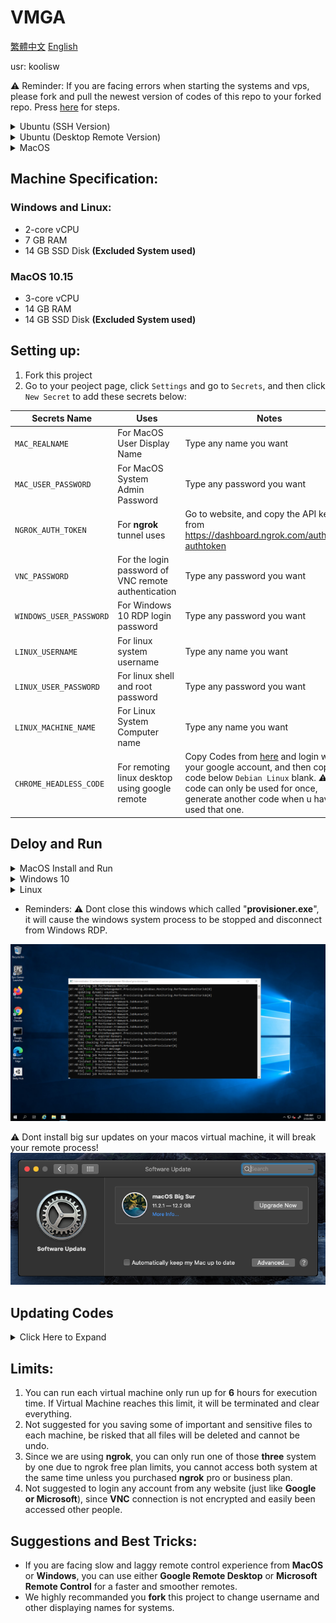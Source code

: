# VMGA

[繁體中文](https://github.com/RealKoolisw/VirtualMachine-GithubAction/blob/main/supports/README-zh.md) [English](#)

usr: koolisw

:warning: Reminder: If you are facing errors when starting the systems and vps, please fork and pull the newest version of codes of this repo to your forked repo. Press [here](#Updating-Codes) for steps. 

<details>
    <summary>Ubuntu (SSH Version)</summary>
<br>

1. Click **Run Workflow**
<img src="https://raw.githubusercontent.com/RealKoolisw/image/main/VirtualMachine-GHAction/sceenshots/96644176-D760-47D4-BED2-C47E62A6763F.png" >

2. Copy ssh with url
<img src="https://raw.githubusercontent.com/RealKoolisw/image/main/VirtualMachine-GHAction/sceenshots/0F804C5F-FE8F-45FA-9720-F91F212597DF.png" >

3. Open cmd or Terminal from your windows/MacOS or Linux, and type command provided by github actions boxes.
<img src="https://raw.githubusercontent.com/RealKoolisw/image/main/VirtualMachine-GHAction/sceenshots/78FE6C5A-7270-4986-AB8F-57EC4C9B4F44.png" >

type **yes** from the connect, and then type your ssh password by secrets of LINUX_USER_PASSWORD u have set.

4. Type **sudo -i** for root permission and type your password.
<img src="https://raw.githubusercontent.com/RealKoolisw/image/main/VirtualMachine-GHAction/sceenshots/E5527744-1ED1-4550-8867-EF4EC76D6895.png" >

5. Enjoy having your FREE linux SSH VPS and type any command you want.(but only 6 hours)
<img src="https://raw.githubusercontent.com/RealKoolisw/image/main/VirtualMachine-GHAction/sceenshots/E6E9EA63-AC24-4FDB-AAF9-8B509658440A.png" >

</details>

<details>
    <summary>Ubuntu (Desktop Remote Version)</summary>
<br>

- Desktop Screenshot
<img src="https://raw.githubusercontent.com/RealKoolisw/image/main/VirtualMachine-GHAction/sceenshots/4EB9C2FF-9D03-4998-A440-D7716A0F7CD0.png" >

- Linux Chrome
<img src="https://raw.githubusercontent.com/RealKoolisw/image/main/VirtualMachine-GHAction/sceenshots/09F0A4CF-9B30-44CD-8DC4-139D03DFC2CC.png" >

- Install any apps you want :)
<img src="https://raw.githubusercontent.com/RealKoolisw/image/main/VirtualMachine-GHAction/sceenshots/A0886141-DF1E-4379-88E7-F00EDAD87D0E.png">

</details>

<details>
    <summary>MacOS</summary>
<br>

- Desktop Screenshot
<img src="https://raw.githubusercontent.com/RealKoolisw/image/main/VirtualMachine-GHAction/sceenshots/Screenshot%202021-02-23%20at%207.32.41%20AM.png" >

- Settings
<img src="https://raw.githubusercontent.com/RealKoolisw/image/main/VirtualMachine-GHAction/sceenshots/Screenshot%202021-02-23%20at%207.32.21%20AM.png" >

- RAM
<img src="https://raw.githubusercontent.com/RealKoolisw/image/main/VirtualMachine-GHAction/sceenshots/Screenshot%202021-02-23%20at%207.32.58%20AM.png" >

- Storage
<img src="https://raw.githubusercontent.com/RealKoolisw/image/main/VirtualMachine-GHAction/sceenshots/Screenshot%202021-02-23%20at%207.33.18%20AM.png" >

- Pre-Installed Apps
<img src="https://raw.githubusercontent.com/RealKoolisw/image/main/VirtualMachine-GHAction/sceenshots/Screenshot%202021-02-23%20at%207.34.10%20AM.png" >

</details>

## Machine Specification:
### Windows and Linux:
- 2-core vCPU
- 7 GB RAM
- 14 GB SSD Disk **(Excluded System used)**
### MacOS 10.15
- 3-core vCPU
- 14 GB RAM
- 14 GB SSD Disk **(Excluded System used)**

## Setting up:
1. Fork this project
2. Go to your peoject page, click `Settings` and go to `Secrets`, and then click `New Secret` to add these secrets below:

Secrets Name | Uses | Notes
----- | ----- | -----
`MAC_REALNAME` | For MacOS User Display Name | Type any name you want
`MAC_USER_PASSWORD` | For MacOS System Admin Password | Type any password you want
`NGROK_AUTH_TOKEN` | For **ngrok** tunnel uses | Go to website, and copy the API key from https://dashboard.ngrok.com/auth/your-authtoken
`VNC_PASSWORD` | For the login password of VNC remote authentication | Type any password you want
`WINDOWS_USER_PASSWORD` | For Windows 10 RDP login password | Type any password you want
`LINUX_USERNAME` | For linux system username | Type any name you want
`LINUX_USER_PASSWORD` | For linux shell and root password | Type any password you want
`LINUX_MACHINE_NAME` | For Linux System Computer name | Type any name you want
`CHROME_HEADLESS_CODE` | For remoting linux desktop using google remote | Copy Codes from [here](https://remotedesktop.google.com/headless) and login with your google account, and then copy the code below `Debian Linux` blank. :warning: Each code can only be used for once, generate another code when u have used that one.

## Deloy and Run
<details>
    <summary>MacOS Install and Run</summary>
<br>
    
1. go to `Actions` Tab and select one of system workflow.

2. Click `Run Workflow` button on the left of `This workflow has a workflow_dispatch event trigger` line.

3. Wait until a few minutes.

4. Go to https://dashboard.ngrok.com/status/tunnels and check if theres a one online tunnel running.

5. Copy the link(**without tcp://**) and go to VNC Viewer(Download and install it), input the link to connect area u copied from the website.

6. Fill in those login info, within username `koolisw`and password from `VNC_PASSWORD` you typed.

7. Enjoy!

</details>

<details>
    <summary>Windows 10</summary>
<br>

1. First, start the actions of Windows 10 System.
2. Second, Go to https://dashboard.ngrok.com/status/tunnels and check if theres a one online tunnel running.
3. Go to Windows Remote Desktop Connection app or Microsoft Remote Desktop software to connect to windows 10 VPS.
4. ENJOY!

</details>

<details>
    <summary>Linux</summary>
<br>

1. First, start the actions of Linux System.
2. Second, Copy the link from the console
<img src="https://raw.githubusercontent.com/RealKoolisw/image/main/VirtualMachine-GHAction/sceenshots/0F804C5F-FE8F-45FA-9720-F91F212597DF.png" >
3. Go to MacOS Terminal or Windows CMD Terminal or else ssh client and enter command provided. Enter your ssh password then.
<img src="https://raw.githubusercontent.com/RealKoolisw/image/main/VirtualMachine-GHAction/sceenshots/78FE6C5A-7270-4986-AB8F-57EC4C9B4F44.png" >
4. ENJOY!

</details>


- Reminders:
:warning: Dont close this windows which called "**provisioner.exe**", it will cause the windows system process to be stopped and disconnect from Windows RDP.
<img src="https://raw.githubusercontent.com/RealKoolisw/image/main/VirtualMachine-GHAction/sceenshots/9a56f43b-0734-4186-b619-1588c208eb05.png">

:warning: Dont install big sur updates on your macos virtual machine, it will break your remote process!
<img src="https://raw.githubusercontent.com/RealKoolisw/image/main/VirtualMachine-GHAction/sceenshots/Screenshot%202021-02-23%20at%207.35.57%20AM.png">

## Updating Codes
<details>
    <summary>Click Here to Expand</summary>
<br>

1. First, click **compare**.
<img src="https://raw.githubusercontent.com/RealKoolisw/image/main/VirtualMachine-GHAction/sync-steps/71352891-F8EF-4A27-A7FC-34960DAE9676.jpeg">

2. Second, follow instruction below and press crate pull request.
<img src="https://raw.githubusercontent.com/RealKoolisw/image/main/VirtualMachine-GHAction/sync-steps/ED0C5969-7230-4846-A692-1E1DA63EF44E.jpeg">

3. Third, type anything on the title amd create a pull request.
<img src="https://raw.githubusercontent.com/RealKoolisw/image/main/VirtualMachine-GHAction/sync-steps/F972E631-1940-4DED-8988-98C97221F6C4.jpeg">

4. Fourth, click merge pull request under the page you have redirected to.
<img src="https://raw.githubusercontent.com/RealKoolisw/image/main/VirtualMachine-GHAction/sync-steps/65837991-741A-4DE2-A139-7CF9D0E75692.jpeg">
    
</details>

## Limits: 
1. You can run each virtual machine only run up for **6** hours for execution time. If Virtual Machine reaches this limit, it will be terminated and clear everything.
2. Not suggested for you saving some of important and sensitive files to each machine, be risked that all files will be deleted and cannot be undo.
3. Since we are using **ngrok**, you can only run one of those **three** system by one due to ngrok free plan limits, you cannot access both system at the same time unless you purchased **ngrok** pro or business plan.
4. Not suggested to login any account from any website (just like **Google or Microsoft**), since **VNC** connection is not encrypted and easily been accessed other people.

## Suggestions and Best Tricks:
- If you are facing slow and laggy remote control experience from **MacOS** or **Windows**, you can use either **Google Remote Desktop** or **Microsoft Remote Control** for a faster and smoother remotes.
- We highly recommanded you **fork** this project to change username and other displaying names for systems.
